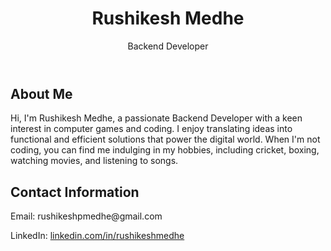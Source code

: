 
<body>
  <header>
    <h1>Rushikesh Medhe</h1>
    <p>Backend Developer</p>
  </header>
  <div class="container">
    <h2>About Me</h2>
    <p>Hi, I'm Rushikesh Medhe, a passionate Backend Developer with a keen interest in computer games and coding. I enjoy translating ideas into functional and efficient solutions that power the digital world. When I'm not coding, you can find me indulging in my hobbies, including cricket, boxing, watching movies, and listening to songs.</p>
    <h2>Contact Information</h2>
    <p>Email: rushikeshpmedhe@gmail.com</p>
    <p>LinkedIn: <a href="https://www.linkedin.com/in/rushikesh-medhe-87869b214/">linkedin.com/in/rushikeshmedhe</a></p>
  </div>
</body>
